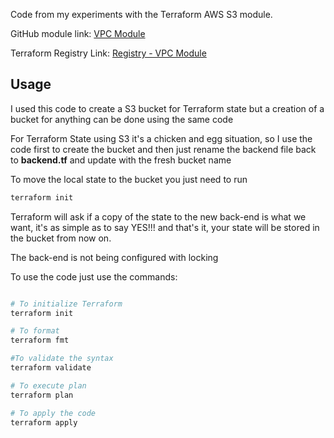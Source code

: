 
Code from my experiments with the Terraform AWS S3 module.

GitHub module  link:  [VPC Module ](https://github.com/terraform-aws-modules/terraform-aws-s3-bucket) 

Terraform Registry Link: [Registry - VPC Module](https://registry.terraform.io/modules/terraform-aws-modules/s3-bucket/aws/latest) 
## Usage

I used this code to create a S3 bucket for Terraform state but a creation of a bucket for anything can be done using the same code

For Terraform State using S3 it's a chicken and egg situation, so I use the code first to create the bucket and then just rename the backend file back to **backend.tf** and update with the fresh bucket name

To move the local state to the bucket you just need to run

```bash
terraform init
```

Terraform will ask if a copy of the state to the new back-end is what we want, it's as simple as to say YES!!! and that's it, your state will be stored in the bucket from now on.

The back-end is not being configured with locking

To  use the code just use the commands:

```bash

# To initialize Terraform
terraform init

# To format 
terraform fmt

#To validate the syntax
terraform validate

# To execute plan
terraform plan

# To apply the code
terraform apply

```
